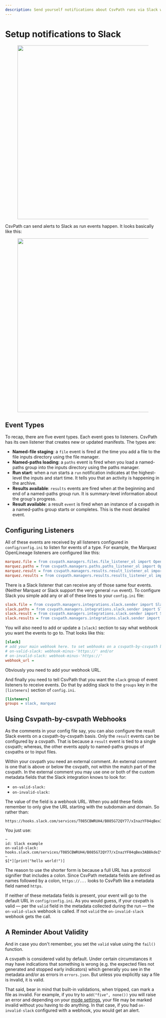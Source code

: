 ```yaml
---
description: Send yourself notifications about CsvPath runs via Slack webhooks
---
```


# Setup notifications to Slack

<figure><img src="../../.gitbook/assets/Screenshot 2024-12-18 at 7.04.18 PM.png" alt="" width="563"><figcaption></figcaption></figure>



CsvPath can send alerts to Slack as run events happen. It looks basically like this:&#x20;

<figure><img src="../../.gitbook/assets/Screenshot 2024-12-18 at 8.09.16 AM.png" alt="" width="563"><figcaption></figcaption></figure>

## Event Types

To recap, there are five event types. Each event goes to listeners. CsvPath has its own listener that creates new or updated manifests. The types are:&#x20;

* **Named-file staging**: a `file` event is fired at the time you add a file to the file inputs directory using the file manager.
* **Named-paths loading**: a `paths` event is fired when you load a named-paths group into the inputs directory using the paths manager.&#x20;
* **Run start**: when a run starts a `run` notification indicates at the highest-level the inputs and start time. It tells you that an activity is happening in the archive.&#x20;
* **Results available**: `results` events are fired when at the beginning and end of a named-paths group run. It is summary-level information about the group's progress.
* **Result available**: a result `event` is fired when an instance of a csvpath in a named-paths group starts or completes. This is the most detailed event.

## Configuring Listeners

All of these events are received by all listeners configured in `config/config.ini` to listen for events of a type. For example, the Marquez OpenLineage listeners are configured like this:

```ini
marquez.file = from csvpath.managers.files.file_listener_ol import OpenLineageFileListener
marquez.paths = from csvpath.managers.paths.paths_listener_ol import OpenLineagePathsListener
marquez.result = from csvpath.managers.results.result_listener_ol import OpenLineageResultListener
marquez.results = from csvpath.managers.results.results_listener_ol import OpenLineageResultsListener
```

There is a Slack listener that can receive any of those same four events. (Neither Marquez or Slack support the very general `run` event). To configure Slack you simple add any or all of these lines to your `config.ini` file:

```ini
slack.file = from csvpath.managers.integrations.slack.sender import SlackSender
slack.paths = from csvpath.managers.integrations.slack.sender import SlackSender
slack.result = from csvpath.managers.integrations.slack.sender import SlackSender
slack.results = from csvpath.managers.integrations.slack.sender import SlackSender
```

You will also need to add or update a `[slack]` section to say what webhook you want the events to go to. That looks like this:&#x20;

```ini
[slack]
# add your main webhook here. to set webhooks on a csvpath-by-csvpath basis add
# on-valid-slack: webhook-minus-'https://' and/or
# on-invalid-slack: webhook-minus-'https://'
webhook_url =
```

Obviously you need to add your webhook URL.&#x20;

And finally you need to tell CsvPath that you want the `slack` group of event listeners to receive events. Do that by adding slack to the `groups` key in the `[listeners]` section of `config.ini`.

```ini
[listeners]
groups = slack, marquez
```

## Using Csvpath-by-csvpath Webhooks

As the comments in your config file say, you can also configure the result Slack events on a csvpath-by-csvpath basis. Only the `result` events can be configured by a csvpath. That is because a `result` event is tied to a single csvpath; whereas, the other events apply to named-paths groups of csvpaths or to input files.

Within your csvpath you need an external comment. An external comment is one that is above or below the csvpath, not within the match part of the csvpath. In the external comment you may use one or both of the custom metadata fields that the Slack integration knows to look for:

* `on-valid-slack:`
* `on-invalid-slack:`

The value of the field is a webhook URL. When you add these fields remember to only give the URL starting with the subdomain and domain. So rather than:&#x20;

```url
https://hooks.slack.com/services/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
```

You just use:&#x20;

```xquery
~
id: Slack example
on-valid-slack: hooks.slack.com/services/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
~
$[*][print("hello world!")]
```

The reason to use the shorter form is because a full URL has a protocol signifier that includes a colon. Since CsvPath metadata fields are defined as names followed by a colon, `https://...` looks to CsvPath like a metadata field named `https`.

If neither of these metadata fields is present, your event will go to the default URL in `config/config.ini`. As you would guess, if your csvpath is valid — per the `valid` field in the metadata collected during the run — the `on-valid-slack` webhook is called. If not `valid` the `on-invalid-slack` webhook gets the call. &#x20;

## A Reminder About Validity

And in case you don't remember, you set the `valid` value using the `fail()` function.&#x20;

A csvpath is considered valid by default. Under certain circumstances it may have indications that something is wrong (e.g. the expected files not generated and stopped early indicators) which generally you see in the metadata and/or as errors in `errors.json`. But unless you explicitly say a file is invalid, it is valid.&#x20;

That said, bear in mind that built-in validations, when tripped, can mark a file as invalid. For example, if you try to `add("five", none())` you will raise an error and depending on your [mode settings](../../topics/the-modes.md), your file may be marked invalid without you having to do anything. In that case, if you had `on-invalid-slack` configured with a webhook, you would get an alert.
